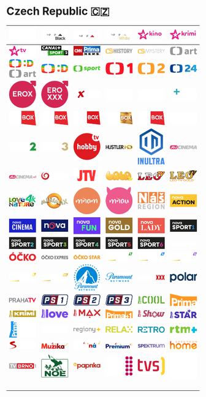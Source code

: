 # Czech Republic 🇨🇿

| ![amc] | ![axn-black] | ![axn] | ![axn-white] | ![barrandov-kino] | ![barrandov-krimi] |
|:---:|:---:|:---:|:---:|:---:|:---:|
| ![barrandov-tv] | ![canal-plus-sport-2] | ![cnn-prima-news] | ![cs-history] | ![cs-mystery] | ![ct-art] |
| ![ct-d-ct-art] | ![ct-d] | ![ct-sport] | ![ct1] | ![ct2] | ![ct24] |
| ![erox] | ![eroxxx] | ![extasy] | ![film-europe] | ![film-europe-plus] | ![film-plus] |
| ![filmbox] | ![filmbox-extra] | ![filmbox-family] | ![filmbox-premium] | ![filmbox-stars] | ![hbo] |
| ![hbo2] | ![hbo3] | ![hobby-tv] | ![hustler-hd] | ![inultra] | ![joj-cinema] |
| ![joj-cinema-plus] | ![joj-family] | ![jtv] | ![lala-tv] | ![leo-tv] | ![leo-tv-gold] |
| ![love-nature-4k] | ![minimax] | ![mnam] | ![mnau-tv] | ![nas-region] | ![nova-action] |
| ![nova-cinema] | ![nova] | ![nova-fun] | ![nova-gold] | ![nova-lady] | ![nova-sport-1] |
| ![nova-sport-2] | ![nova-sport-3] | ![nova-sport-4] | ![nova-sport-5] | ![nova-sport-6] | ![ocko-black] |
| ![ocko] | ![ocko-expres] | ![ocko-star] | ![oneplay-sport-1] | ![oneplay-sport-2] | ![oneplay-sport-3] |
| ![oneplay-sport-4] | ![oneplay-sport-4k] | ![paramount-network] | ![paramount-network-hz] | ![passion-xxx] | ![polar] |
| ![praha-tv] | ![premier-sport-1] | ![premier-sport-2] | ![premier-sport-3] | ![prima-cool] | ![prima] |
| ![prima-krimi] | ![prima-love] | ![prima-max] | ![prima-plus] | ![prima-show] | ![prima-star] |
| ![prima-zoom] | ![rebel] | ![regiony-plus] | ![relax] | ![retro] | ![rtm-plus] |
| ![seznam-tv] | ![slagr-muzika] | ![slagr-original] | ![slagr-premium] | ![spektrum] | ![spektrum-home] |
| ![tv-brno-1] | ![tv-noe] | ![tv-paprika] | ![tv-v1] | ![tvs] | ![warner-tv] |
| ![space] | ![space] | ![space] | ![space] | ![space] | ![space] |


[amc]:amc-cz.png
[axn-black]:axn-black-cz.png
[axn]:axn-cz.png
[axn-white]:axn-white-cz.png
[barrandov-kino]:barrandov-kino-cz.png
[barrandov-krimi]:barrandov-krimi-cz.png
[barrandov-tv]:barrandov-tv-cz.png
[canal-plus-sport-2]:canal-plus-sport-2-cz.png
[cnn-prima-news]:cnn-prima-news-cz.png
[cs-history]:cs-history-cz.png
[cs-mystery]:cs-mystery-cz.png
[ct-art]:ct-art-cz.png
[ct-d-ct-art]:ct-d-ct-art-cz.png
[ct-d]:ct-d-cz.png
[ct-sport]:ct-sport-cz.png
[ct1]:ct1-cz.png
[ct2]:ct2-cz.png
[ct24]:ct24-cz.png
[erox]:erox-cz.png
[eroxxx]:eroxxx-cz.png
[extasy]:extasy-cz.png
[film-europe]:film-europe-cz.png
[film-europe-plus]:film-europe-plus-cz.png
[film-plus]:film-plus-cz.png
[filmbox]:filmbox-cz.png
[filmbox-extra]:filmbox-extra-cz.png
[filmbox-family]:filmbox-family-cz.png
[filmbox-premium]:filmbox-premium-cz.png
[filmbox-stars]:filmbox-stars-cz.png
[hbo]:hbo-cz.png
[hbo2]:hbo2-cz.png
[hbo3]:hbo3-cz.png
[hobby-tv]:hobby-tv-cz.png
[hustler-hd]:hustler-hd-cz.png
[inultra]:inultra-cz.png
[joj-cinema]:joj-cinema-cz.png
[joj-cinema-plus]:joj-cinema-plus-cz.png
[joj-family]:joj-family-cz.png
[jtv]:jtv-cz.png
[lala-tv]:lala-tv-cz.png
[leo-tv]:leo-tv-cz.png
[leo-tv-gold]:leo-tv-gold-cz.png
[love-nature-4k]:love-nature-4k-cz.png
[minimax]:minimax-cz.png
[mnam]:mnam-cz.png
[mnau-tv]:mnau-tv-cz.png
[nas-region]:nas-region-cz.png
[nova-action]:nova-action-cz.png
[nova-cinema]:nova-cinema-cz.png
[nova]:nova-cz.png
[nova-fun]:nova-fun-cz.png
[nova-gold]:nova-gold-cz.png
[nova-lady]:nova-lady-cz.png
[nova-sport-1]:nova-sport-1-cz.png
[nova-sport-2]:nova-sport-2-cz.png
[nova-sport-3]:nova-sport-3-cz.png
[nova-sport-4]:nova-sport-4-cz.png
[nova-sport-5]:nova-sport-5-cz.png
[nova-sport-6]:nova-sport-6-cz.png
[ocko-black]:ocko-black-cz.png
[ocko]:ocko-cz.png
[ocko-expres]:ocko-expres-cz.png
[ocko-star]:ocko-star-cz.png
[oneplay-sport-1]:oneplay-sport-1-cz.png
[oneplay-sport-2]:oneplay-sport-2-cz.png
[oneplay-sport-3]:oneplay-sport-3-cz.png
[oneplay-sport-4]:oneplay-sport-4-cz.png
[oneplay-sport-4k]:oneplay-sport-4k-cz.png
[paramount-network]:paramount-network-cz.png
[paramount-network-hz]:paramount-network-hz-cz.png
[passion-xxx]:passion-xxx-cz.png
[polar]:polar-cz.png
[praha-tv]:praha-tv-cz.png
[premier-sport-1]:premier-sport-1-cz.png
[premier-sport-2]:premier-sport-2-cz.png
[premier-sport-3]:premier-sport-3-cz.png
[prima-cool]:prima-cool-cz.png
[prima]:prima-cz.png
[prima-krimi]:prima-krimi-cz.png
[prima-love]:prima-love-cz.png
[prima-max]:prima-max-cz.png
[prima-plus]:prima-plus-cz.png
[prima-show]:prima-show-cz.png
[prima-star]:prima-star-cz.png
[prima-zoom]:prima-zoom-cz.png
[rebel]:rebel-cz.png
[regiony-plus]:regiony-plus-cz.png
[relax]:relax-cz.png
[retro]:retro-cz.png
[rtm-plus]:rtm-plus-cz.png
[seznam-tv]:seznam-tv-cz.png
[slagr-muzika]:slagr-muzika-cz.png
[slagr-original]:slagr-original-cz.png
[slagr-premium]:slagr-premium-cz.png
[spektrum]:spektrum-cz.png
[spektrum-home]:spektrum-home-cz.png
[tv-brno-1]:tv-brno-1-cz.png
[tv-noe]:tv-noe-cz.png
[tv-paprika]:tv-paprika-cz.png
[tv-v1]:tv-v1-cz.png
[tvs]:tvs-cz.png
[warner-tv]:warner-tv-ch.png

[space]:../../misc/space-1500.png "Space"

